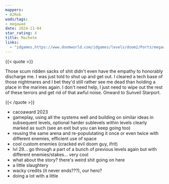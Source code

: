 ```yaml
---
mappers:
- A2Rob
wads/tags:
- megawad
date: 2024-11-04
star_rating: 4
title: Machete
links:
  - "idgames,https://www.doomworld.com/idgames/levels/doom2/Ports/megawads/machetefinal"
---
```

{{< quote >}}

Those scum ridden sacks of shit didn't even have the empathy to honorably discharge me. I was just told to shut up and get out. I cleared a tech base of those nightmares and I bet they'd still rather see me dead than holding a place in the marines again. I don't need help, I just need to wipe out the rest of these terrors and get rid of that awful noise. Onward to Sunveil Starport.

{{< /quote >}}

- cacoaward 2023
- gameplay, using all the systems well and building on similar ideas in subsequent levels, optional harder sublevels within levels clearly marked as such (see an exit but you can keep going too)
- reusing the same arena and re-populutating it once or even twice with different enemies, efficient use of space
- cool custom enemies (cracked evil doom guy, ifrit)
- lvl 29... go through a part of a bunch of previous levels again but with different enemies/stakes... very cool
- what about the story? there's weird shit going on here
- a little slaughtery
- wacky credits (it never ends???), our hero?
- doing a lot with a little